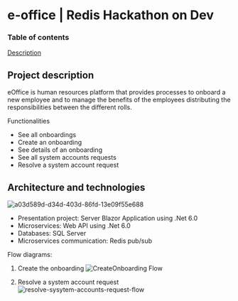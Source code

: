 # e-office | Redis Hackathon on Dev

### Table of contents

[Description](#project-description)



## Project description
eOffice is human resources platform that provides processes to onboard a new employee and to manage the benefits of the employees distributing the responsibilities between the different rolls.


Functionalities
* See all onboardings
* Create an onboarding
* See details of an onboarding
* See all system accounts requests
* Resolve a system account request

## Architecture and technologies
![a03d589d-d34d-403d-86fd-13e09f55e688](https://user-images.githubusercontent.com/17809789/187278724-3882c61c-9997-4c1c-bb58-1d3e054a28cc.png)

* Presentation project: Server Blazor Application using .Net 6.0
* Microservices: Web API using .Net 6.0
* Databases: SQL Server 
* Microservices communication: Redis pub/sub

Flow diagrams: 
1. Create the onboarding
![CreateOnboarding Flow](https://user-images.githubusercontent.com/17809789/187279055-87c56b43-0cde-4bdc-be9a-8d1d3d74ff3d.png)

3. Resolve a system account request
![resolve-sysytem-accounts-request-flow](https://user-images.githubusercontent.com/17809789/187279074-4f186016-9504-4c3d-9b8b-8172bbda0e76.png)



